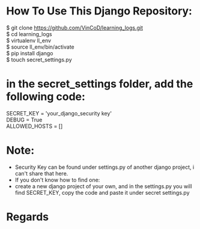 # How To Use This Django Repository:
$ git clone https://github.com/VinCoD/learning_logs.git <br/>
$ cd learning_logs <br/>
$ virtualenv ll_env <br/>
$ source ll_env/bin/activate <br/>
$ pip install django <br/>
$ touch secret_settings.py <br/>

# in the secret_settings folder, add the following code:

SECRET_KEY = 'your_django_security key'<br/>
DEBUG = True<br/>
ALLOWED_HOSTS = []


# Note:
- Security Key can be found under settings.py of another django project, i can't share that here.
- If you don't know how to find one:
- create a new django project of your own, and in the settings.py you will find SECRET_KEY, copy the code and paste it under secret settings.py

# Regards
